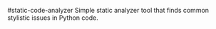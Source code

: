 #static-code-analyzer
Simple static analyzer tool that finds common stylistic issues in Python code.